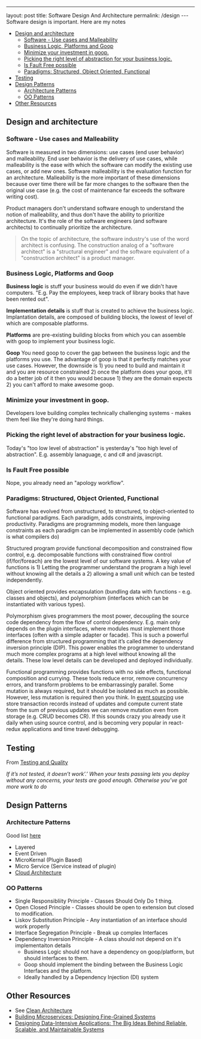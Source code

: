 ---
layout: post
title: Software Design And Architecture
permalink: /design
---Software design is important. Here are my notes

<!-- prettier-ignore-start -->
<!-- vim-markdown-toc GFM -->

- [Design and architecture](#design-and-architecture)
    - [Software - Use cases and Malleability](#software---use-cases-and-malleability)
    - [Business Logic, Platforms and Goop](#business-logic-platforms-and-goop)
    - [Minimize your investment in goop.](#minimize-your-investment-in-goop)
    - [Picking the right level of abstraction for your business logic.](#picking-the-right-level-of-abstraction-for-your-business-logic)
    - [Is Fault Free possible](#is-fault-free-possible)
    - [Paradigms: Structured, Object Oriented, Functional](#paradigms-structured-object-oriented-functional)
- [Testing](#testing)
- [Design Patterns](#design-patterns)
    - [Architecture Patterns](#architecture-patterns)
    - [OO Patterns](#oo-patterns)
- [Other Resources](#other-resources)

<!-- vim-markdown-toc -->
<!-- prettier-ignore-end -->

## Design and architecture

### Software - Use cases and Malleability

Software is measured in two dimensions: use cases (end user behavior) and malleability. End user behavior is the delivery of use cases, while malleability is the ease with which the software can modify the existing use cases, or add new ones. Software malleability is the evaluation function for an architecture. Malleability is the more important of these dimensions because over time there will be far more changes to the software then the original use case (e.g. the cost of maintenance far exceeds the software writing cost).

Product managers don't understand software enough to understand the notion of malleability, and thus don't have the ability to prioritize architecture. It's the role of the software engineers (and software architects) to continually prioritize the architecture.

> On the topic of architecture, the software industry's use of the word architect is confusing. The construction analog of a "software architect" is a "structural engineer" and the software equivalent of a "construction architect" is a product manager.

### Business Logic, Platforms and Goop

**Business logic** is stuff your business would do even if we didn't have computers. "E.g. Pay the employees, keep track of library books that have been rented out".

**Implementation details** is stuff that is created to achieve the business logic. Implantation details, are composed of building blocks, the lowest of level of which are composable platforms.

**Platforms** are pre-existing building blocks from which you can assemble with goop to implement your business logic.

**Goop** You need goop to cover the gap between the business logic and the platforms you use. The advantage of goop is that it perfectly matches your use cases. However, the downside is 1) you need to build and maintain it and you are resource constrained 2) once the platform does your goop, it'll do a better job of it then you would because 1) they are the domain expects 2) you can't afford to make awesome goop.

### Minimize your investment in goop.

Developers love building complex technically challenging systems - makes them feel like they're doing hard things.

### Picking the right level of abstraction for your business logic.

Today's "too low level of abstraction" is yesterday's "too high level of abstraction". E.g. assembly lanaguage, c and c# and javascript.

### Is Fault Free possible

Nope, you already need an "apology workflow".

### Paradigms: Structured, Object Oriented, Functional

Software has evolved from unstructured, to structured, to object-oriented to functional paradigms. Each paradigm, adds constraints, improving productivity. Paradigms are programming models, more then language constraints as each paradigm can be implemented in assembly code (which is what compilers do)

Structured program provide functional decomposition and constrained flow control, e.g. decomposable functions with constrained flow control (if/for/foreach) are the lowest level of our software systems. A key value of functions is 1) Letting the programmer understand the program a high level without knowing all the details a 2) allowing a small unit which can be tested independently.

Object oriented provides encapsulation (bundling data with functions - e.g. classes and objects), and polymorphism (interfaces which can be instantiated with various types).

Polymorphism gives programmers the most power, decoupling the source code dependency from the flow of control dependency. E.g. main only depends on the plugin interfaces, where modules must implement those interfaces (often with a simple adapter or facade). This is such a powerful difference from structured programming that it’s called the dependency inversion principle (DIP). This power enables the programmer to understand much more complex programs at a high level without knowing all the details. These low level details can be developed and deployed individually.

Functional programming provides functions with no side effects, functional composition and currying. These tools reduce error, remove concurrency errors, and transform problems to be embarrassingly parallel. Some mutation is always required, but it should be isolated as much as possible. However, less mutation is required then you think. In [event sourcing](https://docs.microsoft.com/en-us/azure/architecture/patterns/event-sourcing) use store transaction records instead of updates and compute current state from the sum of previous updates we can remove mutation even from storage (e.g. CRUD becomes CR). If this sounds crazy you already use it daily when using source control, and is becoming very popular in react-redux applications and time travel debugging.

## Testing

From [Testing and Quality](/testing)

_If it’s not tested, it doesn’t work’.’ When your tests passing lets you deploy without any concerns, your tests are good enough. Otherwise you’ve got more work to do_

## Design Patterns

### Architecture Patterns

Good list [here](https://orkhanscience.medium.com/software-architecture-patterns-5-mins-read-e9e3c8eb47d2)

- Layered
- Event Driven
- MicroKernal (Plugin Based)
- Micro Service (Service instead of plugin)
- [Cloud Architecture](/td/cloud-first-applications)

### OO Patterns

- Single Responsibliity Principle - Classes Should Only Do 1 thing.
- Open Closed Principle - Classes should be open to extension but closed to modification.
- Liskov Substitution Principle - Any instantiation of an interface should work properly
- Interface Segregation Principle - Break up complex Interfaces
- Dependency Inversion Principle - A class should not depend on it's implementaiton details
  - Business Logic should not have a dependency on goop/platform, but should interfaces to them.
  - Goop should implement the binding between the Business Logic Interfaces and the platform.
  - Ideally handled by a Dependency Injection (DI) system

## Other Resources

- See [Clean Architecture](/d/2017-11-04-clean-architecture)
- [Building Microservices: Designing Fine-Grained Systems](https://www.amazon.com/Building-Microservices-Designing-Fine-Grained-Systems/dp/1491950358)
- [Designing Data-Intensive Applications: The Big Ideas Behind Reliable, Scalable, and Maintainable Systems](https://www.amazon.com/Designing-Data-Intensive-Applications-Reliable-Maintainable/dp/1449373321/ref=pd_lpo_sbs_14_t_0?_encoding=UTF8&psc=1&refRID=AZ1QGMVFB2K45MWY14X0)
